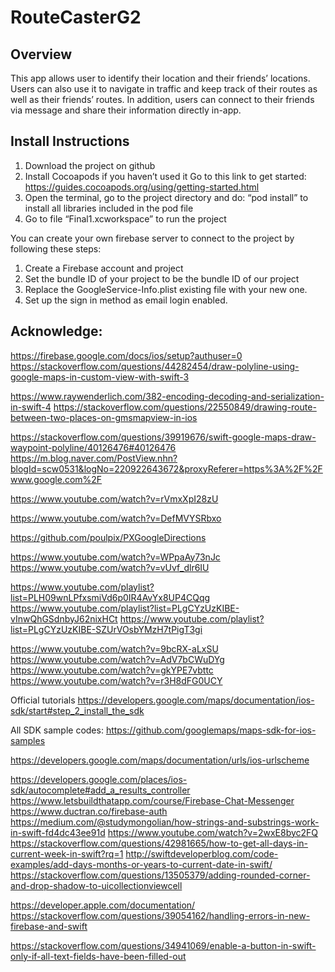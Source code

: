 # RouteCasterG2

## Overview
This app allows user to identify their location and their friends’ locations. Users can also use it to navigate in traffic and keep track of their routes as well as their friends’ routes. In addition, users can connect to their friends via message and share their information directly in-app.


## Install Instructions 
1. Download the project on github
2. Install Cocoapods if you haven’t used it
Go to this link to get started: https://guides.cocoapods.org/using/getting-started.html
1. Open the terminal, go to the project directory and do: “pod install” to install all libraries included in the pod file
2. Go to file “Final1.xcworkspace” to run the project


You can create your own firebase server to connect to the project by following these steps:
1. Create a Firebase account and project
2. Set the bundle ID of your project to be the bundle ID of our project
3. Replace the GoogleService-Info.plist existing file with your new one.
4. Set up the sign in method as email login enabled.


## Acknowledge: 
https://firebase.google.com/docs/ios/setup?authuser=0
https://stackoverflow.com/questions/44282454/draw-polyline-using-google-maps-in-custom-view-with-swift-3


https://www.raywenderlich.com/382-encoding-decoding-and-serialization-in-swift-4
https://stackoverflow.com/questions/22550849/drawing-route-between-two-places-on-gmsmapview-in-ios


https://stackoverflow.com/questions/39919676/swift-google-maps-draw-waypoint-polyline/40126476#40126476
https://m.blog.naver.com/PostView.nhn?blogId=scw0531&logNo=220922643672&proxyReferer=https%3A%2F%2Fwww.google.com%2F


https://www.youtube.com/watch?v=rVmxXpI28zU


https://www.youtube.com/watch?v=DefMVYSRbxo


https://github.com/poulpix/PXGoogleDirections


https://www.youtube.com/watch?v=WPpaAy73nJc
https://www.youtube.com/watch?v=vUvf_dlr6IU


https://www.youtube.com/playlist?list=PLH09wnLPfxsmiVd6p0IR4AvYx8UP4CQqg
https://www.youtube.com/playlist?list=PLgCYzUzKIBE-vInwQhGSdnbyJ62nixHCt
https://www.youtube.com/playlist?list=PLgCYzUzKIBE-SZUrVOsbYMzH7tPigT3gi


https://www.youtube.com/watch?v=9bcRX-aLxSU
https://www.youtube.com/watch?v=AdV7bCWuDYg
https://www.youtube.com/watch?v=gkYPE7vbttc
https://www.youtube.com/watch?v=r3H8dFG0UCY


Official tutorials
https://developers.google.com/maps/documentation/ios-sdk/start#step_2_install_the_sdk


All SDK sample codes:
https://github.com/googlemaps/maps-sdk-for-ios-samples


https://developers.google.com/maps/documentation/urls/ios-urlscheme


https://developers.google.com/places/ios-sdk/autocomplete#add_a_results_controller
https://www.letsbuildthatapp.com/course/Firebase-Chat-Messenger
https://www.ductran.co/firebase-auth
https://medium.com/@studymongolian/how-strings-and-substrings-work-in-swift-fd4dc43ee91d
https://www.youtube.com/watch?v=2wxE8byc2FQ
https://stackoverflow.com/questions/42981665/how-to-get-all-days-in-current-week-in-swift?rq=1
http://swiftdeveloperblog.com/code-examples/add-days-months-or-years-to-current-date-in-swift/
https://stackoverflow.com/questions/13505379/adding-rounded-corner-and-drop-shadow-to-uicollectionviewcell


https://developer.apple.com/documentation/
https://stackoverflow.com/questions/39054162/handling-errors-in-new-firebase-and-swift


https://stackoverflow.com/questions/34941069/enable-a-button-in-swift-only-if-all-text-fields-have-been-filled-out